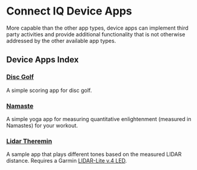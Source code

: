 # Connect IQ Device Apps
More capable than the other app types, device apps can implement third party activities and provide additional functionality that is not otherwise addressed by the other available app types.

## Device Apps Index

### **[Disc Golf](https://github.com/garmin/connectiq-apps/tree/master/device-apps/disc-golf)**
A simple scoring app for disc golf.

### **[Namaste](https://github.com/garmin/connectiq-apps/tree/master/device-apps/namaste)**
A simple yoga app for measuring quantitative enlightenment (measured in Namastes) for your workout.

### **[Lidar Theremin](https://github.com/garmin/connectiq-apps/tree/master/device-apps/lidar-theremin)**
A sample app that plays different tones based on the measured LIDAR distance. Requires a Garmin [LIDAR-Lite v.4 LED](https://buy.garmin.com/en-US/US/p/610275).